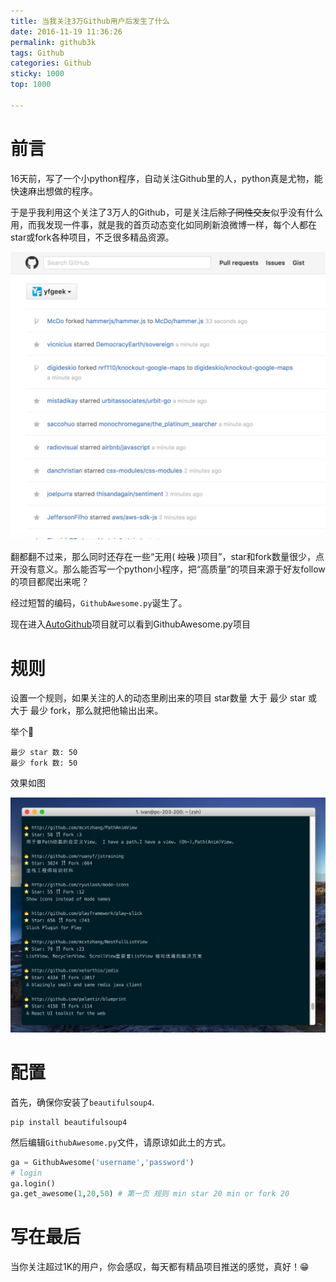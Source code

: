 ```yaml
---
title: 当我关注3万Github用户后发生了什么
date: 2016-11-19 11:36:26
permalink: github3k
tags: Github
categories: Github
sticky: 1000
top: 1000

---
```

# 前言
16天前，写了一个小python程序，自动关注Github里的人，python真是尤物，能快速麻出想做的程序。

于是乎我利用这个关注了3万人的Github，可是关注后~~除了同性交友~~似乎没有什么用，而我发现一件事，就是我的首页动态变化如同刷新浪微博一样，每个人都在star或fork各种项目，不乏很多精品资源。
<!-- more --> 
![](/content/images/githubauto/1.jpg)

翻都翻不过来，那么同时还存在一些“无用( ~~垃圾~~ )项目”，star和fork数量很少，点开没有意义。那么能否写一个python小程序，把“高质量”的项目来源于好友follow的项目都爬出来呢？

经过短暂的编码，``GithubAwesome.py``诞生了。

现在进入[AutoGithub](https://github.com/yfgeek/AutoGithub)项目就可以看到GithubAwesome.py项目

# 规则

设置一个规则，如果关注的人的动态里刷出来的项目 star数量 大于 最少 star  或 大于 最少 fork，那么就把他输出出来。

举个🌰
```
最少 star 数: 50
最少 fork 数: 50
```

效果如图

![](/content/images/githubauto/awesomesnap.png)

# 配置

首先，确保你安装了``beautifulsoup4``.

```
pip install beautifulsoup4
```
然后编辑``GithubAwesome.py``文件，请原谅如此土的方式。
```python
ga = GithubAwesome('username','password')
# login
ga.login()
ga.get_awesome(1,20,50) # 第一页 规则 min star 20 min or fork 20
```
# 写在最后

当你关注超过1K的用户，你会感叹，每天都有精品项目推送的感觉，真好！😁